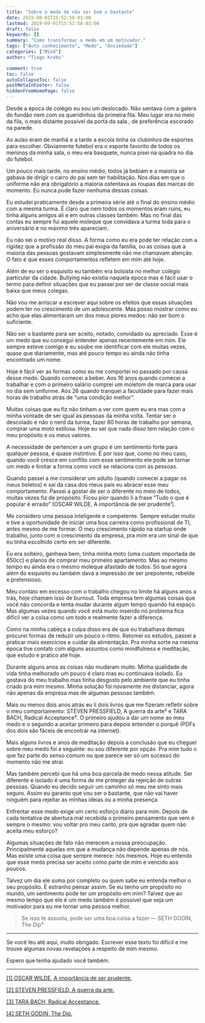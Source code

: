 ```yaml
---
title: "Sobre o medo de não ser bom o bastante"
date: 2019-00-01T15:52:58-03:00
lastmod: 2019-09-01T15:52:58-03:00
draft: false
keywords: []
summary: "Como transformar o medo em um motivador."
tags: ["Auto conhecimento", "Medo", "Ansiedade"]
categories: ["Mind"]
author: "Tiago Krebs"

comment: true
toc: false
autoCollapseToc: false
postMetaInFooter: false
hiddenFromHomePage: false
---
```

 
Desde a época de colégio eu sou um deslocado. Não sentava com a galera do fundão nem com os queridinhos da primeira fila. Meu lugar era no meio da fila, o mais distante possível da porta da sala , de preferência escorado na parede.

As aulas eram de manhã e a tarde a escola tinha os clubinhos de esportes para escolher. Obviamente futebol era o esporte favorito de todos os meninos da minha sala, o meu era basquete, nunca pisei na quadra no dia do futebol.

Um pouco mais tarde, no ensino médio, todos já bebiam e a maioria se gabava de dirigir o carro do pai sem ter habilitação. Nos dias em que o uniforme não era obrigatório a maioria ostentava as roupas das marcas do momento. Eu nunca pude fazer nenhuma dessas coisas.

Eu estudei praticamente desde a primeira série até o final do ensino médio com a mesma turma. É claro que nem todos os momentos eram ruins, eu tinha alguns amigos ali e em outras classes também. Mas no final das contas eu sempre fui aquele moleque que convidava a turma toda para o aniversário e no máximo três apareciam.

Eu não sei o motivo real disso. A forma como eu era pode ter relação com a rigidez que a profissão do meu pai exigia da família, ou as coisas que a maioria das pessoas gostavam simplesmente não me chamavam atenção. O fato é que esses comportamentos refletem em mim até hoje.

Além de eu ser o esquisito eu também era bolsista no melhor colégio particular da cidade. Bullying não existia naquela época mas é fácil usar o termo para definir situações que eu passei por ser de classe social mais baixa que meus colegas.

Não vou me arriscar a escrever aqui sobre os efeitos que essas situações podem ter no crescimento de um adolescente. Mas posso mostrar como eu acho que elas alimentaram um dos meus piores medos: não ser bom o suficiente.

Não ser o bastante para ser aceito, notado, convidado ou apreciado. Esse é um medo que eu consegui entender apenas recentemente em mim. Ele sempre esteve comigo e eu soube me identificar com ele muitas vezes, quase que diariamente, mas até pouco tempo eu ainda não tinha encontrado um nome.

Hoje é fácil ver as formas como eu me comportei no passado por causa desse medo. Quando comecei a beber. Aos 16 anos quando comecei a trabalhar e com o primeiro salário comprei um moletom de marca para usar no dia sem uniforme. Aos 26 quando tranquei a faculdade para fazer mais horas de trabalho atrás de “uma condição melhor”.

Muitas coisas que eu fiz não tinham a ver com quem eu era mas com a minha vontade de ser igual as pessoas da minha volta. Tentar ser o descolado e não o nerd da turma, fazer 80 horas de trabalho por semana, comprar uma moto estilosa. Hoje eu sei que nada disso tem relação com o meu propósito e os meus valores.

A necessidade de pertencer a um grupo é um sentimento forte para qualquer pessoa, é quase instintivo. É por isso que, como no meu caso, quando você cresce em conflito com esse sentimento ele pode se tornar um medo e limitar a forma como você se relaciona com as pessoas.

Quando passei a me considerar um adulto (quando comecei a pagar os meus boletos) e saí da casa dos meus pais eu abracei esse meu comportamento. Passei a gostar de ser o diferente no meio de todos, muitas vezes fiz de propósito. Ficou pior quando li a frase “Tudo o que é popular é errado” (OSCAR WILDE, A importância de ser prudente¹).

Me considero uma pessoa inteligente e competente. Sempre estudei muito e tive a oportunidade de iniciar uma boa carreira como profissional de TI, antes mesmo de me formar. O meu crescimento rápido na startup onde trabalho, junto com o crescimento da empresa, pra mim era um sinal de que eu tinha escolhido certo em ser diferente.

Eu era solteiro, ganhava bem, tinha minha moto (uma custom importada de 650cc) e planos de comprar meu primeiro apartamento. Mas ao mesmo tempo eu ainda era o mesmo moleque afastado de todos. Só que agora além do esquisito eu também dava a impressão de ser prepotente, rebelde e pretensioso.

Meu contato em excesso com o trabalho chegou no limite há alguns anos a trás, hoje chamam isso de burnout. Toda empresa tem algumas coisas que você não concorda e tenta mudar durante algum tempo quando há espaço. Mas algumas vezes quando você está muito inserido no problema fica difícil ver a coisa como um todo e realmente fazer a diferença.

Como na minha cabeça a culpa disso era de que eu trabalhava demais procurei formas de reduzir um pouco o ritmo. Retomei os estudos, passei a praticar mais exercícios e cuidar da alimentação. Pra minha sorte na mesma época tive contato com alguns assuntos como mindfulness e meditação, que estudo e pratico até hoje.

Durante alguns anos as coisas não mudaram muito. Minha qualidade de vida tinha melhorado um pouco é claro mas eu continuava isolado. Eu gostava do meu trabalho mas tinha desgosto pelo ambiente que eu tinha criado pra mim mesmo. Minha solução foi novamente me distanciar, agora não apenas da empresa mas de algumas pessoas também.

Mais ou menos dois anos atrás eu li dois livros que me fizeram refletir sobre o meu comportamento: STEVEN PRESSFIELD, A guerra da arte² e TARA BACH, Radical Acceptance³. O primeiro ajudou a dar um nome ao meu medo e o segundo a aceitar primeiro para depois entender o porquê (PDFs dos dois são fáceis de encontrar na internet).

Mais alguns livros e anos de meditação depois a conclusão que eu cheguei sobre meu medo foi a seguinte: eu sou diferente por opção. Pra mim tudo o que faz parte do senso comum ou que parece ser só um sucesso do momento não me atrai.

Mas também percebi que há uma boa parcela de medo nessa atitude. Ser diferente e isolado é uma forma de me proteger da rejeição de outras pessoas. Quando eu decido seguir um caminho só meu me sinto mais seguro. Assim eu garanto que vou ser o bastante, que não vai haver ninguém para rejeitar as minhas ideias ou a minha presença.

Enfrentar esse medo exige um certo esforço diário para mim. Depois de cada tentativa de abertura mal recebida o primeiro pensamento que vem é sempre o mesmo: vou voltar pro meu canto, pra que agradar quem não aceita meu esforço?

Algumas situações de fato não merecem a nossa preocupação. Principalmente aquelas em que a mudança não depende apenas de nós. Mas existe uma coisa que sempre merece: nós mesmos. Hoje eu entendo que esse medo precisa ser aceito como parte de mim e vencido aos poucos.

Talvez um dia ele suma por completo ou quem sabe eu entenda melhor o seu propósito. É estranho pensar assim. Se eu tenho um propósito no mundo, um sentimento pode ter um propósito em mim? Talvez que ao mesmo tempo que ele é um medo também é possível que seja um motivador para eu me tornar uma pessoa melhor.

> Se isso te assusta, pode ser uma boa coisa a fazer — SETH GODIN, The Dip⁴

---

Se você leu até aqui, muito obrigado. Escrever esse texto foi difícil e me trouxe algumas novas revelações a respeito de mim mesmo.

Espero que tenha ajudado você também.

---

[[1] OSCAR WILDE, A importância de ser prudente.](https://www.amazon.com.br/Import%C3%A2ncia-Ser-Prudente-Oscar-Wilde/dp/8520004695)

[[2] STEVEN PRESSFIELD, A guerra da arte.](https://www.amazon.com.br/Guerra-Arte-Steven-Pressfield/dp/8500015349/ref=sr_1_8?qid=1567291197&refinements=p_27%3ASteven+Pressfield%2Cp_n_feature_nine_browse-bin%3A9754444011&rnid=8529757011&s=books&sr=1-8)

[[3] TARA BACH, Radical Acceptance.](https://www.amazon.com/gp/product/0553380990/ref=as_li_tl?ie=UTF8&camp=1789&creative=9325&creativeASIN=0553380990&linkCode=as2&tag=tarbra-20&linkId=a1dd17da3779145b9caa63c0f0bbaa49)

[[4] SETH GODIN, The Dip.](https://www.amazon.com.br/Dip-Little-Book-Teaches-Stick/dp/1591841666)

